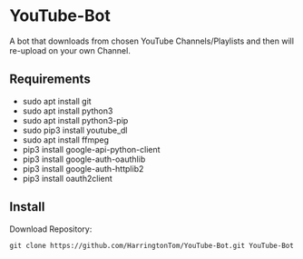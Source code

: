 # YouTube-Bot
A bot that downloads from chosen YouTube Channels/Playlists and then will re-upload on your own Channel. 

Requirements
------------
- sudo apt install git
- sudo apt install python3
- sudo apt install python3-pip
- sudo pip3 install youtube_dl
- sudo apt install ffmpeg
- pip3 install google-api-python-client
- pip3 install google-auth-oauthlib 
- pip3 install google-auth-httplib2
- pip3 install oauth2client

Install
------------
Download Repository:

    git clone https://github.com/HarringtonTom/YouTube-Bot.git YouTube-Bot
    

